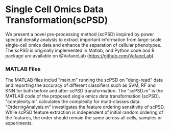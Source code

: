 # Single Cell Omics Data Transformation(scPSD)
We present a novel pre-processing method (scPSD) inspired by power spectral density analysis to extract important information from large-scale single-cell omics data and enhance the separation of cellular phenotypes.
The scPSD is originally implemented in Matlab, and Python code and R package are available on @VafaeeLab (https://github.com/VafaeeLab). 

### MATLAB Files
The MATLAB files includ "main.m" running the scPSD on "deng-read" data and reporting the accuracy of different classifiers such as SVM, RF and KNN for both before and after scPSD transformation. The "scPSD.m" is the MATLAB code of the proposed single omics data transformation (scPSD). "complexity.m" calculates the complexity for multi-classes data. "OrderingAnalysis.m" investigates the feature ordering sensitivity of scPSD. While scPSD feature extraction is independent of initial random ordering of the features, the order should remain the same across all cells, samples or experiments. 
